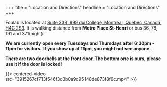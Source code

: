 +++
title = "Location and Directions"
headline = "Location and Directions"
+++

Foulab is located at [Suite 33B, 999 du Collège, Montréal, Quebec, Canada, H4C 2S3](https://www.google.com/maps/place/999+Rue+du+Coll%C3%A8ge,+Montr%C3%A9al,+QC+H4C+2S2,+Canada). It is walking distance from **Metro Place St-Henri** or bus 36, 78, 191 and 371(night).


**We are currently open every Tuesdays and Thursdays after 6:30pm - 11pm for visitors.**
**If you show up at 11pm, you might not see anyone.**

**There are two doorbells at the front door. The bottom one is ours, please use it if the door is locked!**

{{< centered-video src="3915267cf713f546f3d3b0a9d95148de873f8f6c.mp4" >}}
